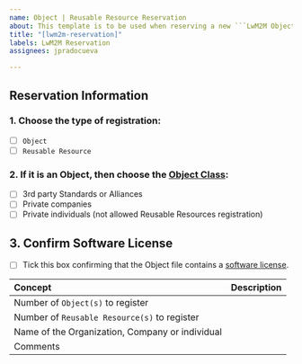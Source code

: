 ```yaml
---
name: Object | Reusable Resource Reservation
about: This template is to be used when reserving a new ```LwM2M Object``` and or ```Reusable Resource```
title: "[lwm2m-reservation]"
labels: LwM2M Reservation
assignees: jpradocueva

---
```


## Reservation Information ##
### 1. Choose the type of registration: ###
  - [ ] ```Object```    
  - [ ] ```Reusable Resource```
  
### 2. If it is an Object, then choose the [Object Class](http://www.openmobilealliance.org/wp/OMNA/LwM2M/LwM2MRegistry.html#registry-table): ###
  - [ ] 3rd party Standards or Alliances
  - [ ] Private companies
  - [ ] Private individuals (not allowed Reusable Resources registration)
  
## 3. Confirm Software License
  - [ ] Tick this box confirming that the Object file contains a [software license](http://devtoolkit.openmobilealliance.org/OEditor/License).
  

Concept            | Description
:----------------|:------------------------------
Number of ```Object(s)``` to register  | <your text>
Number of ```Reusable Resource(s)``` to register  | <your text>
Name of the Organization, Company or individual    | <your text>
Comments  | <your text>
